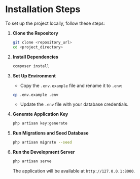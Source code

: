 # Installation Steps

To set up the project locally, follow these steps:

1. **Clone the Repository**

   ```sh
   git clone <repository_url>
   cd <project_directory>
   ```

2. **Install Dependencies**

   ```sh
   composer install
   ```

3. **Set Up Environment**

   - Copy the `.env.example` file and rename it to `.env`:

   ```sh
   cp .env.example .env
   ```

   - Update the `.env` file with your database credentials.

4. **Generate Application Key**

   ```sh
   php artisan key:generate
   ```

5. **Run Migrations and Seed Database**

   ```sh
   php artisan migrate --seed
   ```

6. **Run the Development Server**

   ```sh
   php artisan serve
   ```

   The application will be available at `http://127.0.0.1:8000`.
